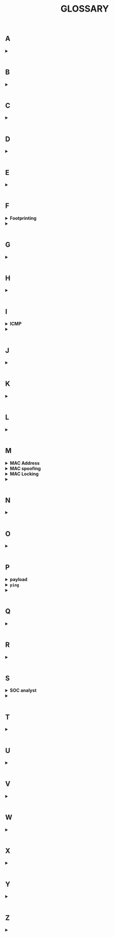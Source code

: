 <h1 align="center"><b>GLOSSARY</b></h1>

<br>

## A
<details>
<summary><b><a href=" "> </a></b></summary><br>


<br><p align="center">※※※※※※※※※※※※</p><br>
</details>



<br>

## B
<details>
<summary><b><a href=" "> </a></b></summary><br>


<br><p align="center">※※※※※※※※※※※※</p><br>
</details>



<br>

## C
<details>
<summary><b><a href=" "> </a></b></summary><br>


<br><p align="center">※※※※※※※※※※※※</p><br>
</details>



<br>

## D
<details>
<summary><b><a href=" "> </a></b></summary><br>


<br><p align="center">※※※※※※※※※※※※</p><br>
</details>



<br>

## E
<details>
<summary><b><a href=" "> </a></b></summary><br>


<br><p align="center">※※※※※※※※※※※※</p><br>
</details>



<br>

## F
<details>
<summary><b><a href=" "> </a>Footprinting</b></summary><br>

It's the first step of hacking and is also called Information Gathering or reconnaissance: This involves gathering as much information as possible about the target system or network. This can include information about the network infrastructure, system configurations, and potential entry points for exploitation. Methods for footprinting include passive information gathering (e.g., searching online sources, social engineering) and active techniques (e.g., network scanning). ***Footprinting helps us in deciding the path we have to follow to execute a cyberattack.***

<br><p align="center">※※※※※※※※※※※※</p><br>

**Why is information gathering done?**

Imagine a scenario, where you went hunting in a forest.
How do we decide which weapon will we need and what preparations we have to do before actually searching for a hunt?
We look for footprints of animals that give us an idea which animal went from here and in which direction it went.
Based on these footprints, we decide our plan, if it is a tiger, we need to prepare in different ways, and if it's a deer, the plan will be different than that of the tiger.

Similarly, is the case of hacking, footprinting gives us an idea about the target.
We try to gather as much information about the target as possible.
Let us say, we want to hack a website, the footprinting will help us gather basic information about that website.
We will look for which technology that website uses. If it is a PHP Website, the plan will be different, while if it is an ASP website the approach will be different.
So, using footprint we can decide what tools will we need and what techniques can be used to hack the target.

If you do not perform footprinting, then we will end up firing bullets in the dark.

<br><p align="center">※※※※※※※※※※※※</p><br>

You know what footprinting is and why it is done.
You also know the importance of it. It's time to dive deep and see some practical implementation.
Here are some online tools that might help to gather information about the target.

1. **Archive.org** <br>Sometimes you need to scrape data from the websites of your target. Archive.org is used to gather information from the old versions or the closed websites of your target.<br>It is like an internet time machine. The sites are cloned onto the different servers and you can access it to gather data by just entering the domain.<br>Get started: https://archive.org/

2. **DomainTools** <br>DomainTools offers a comprehensive set of tools for domain name research, including WHOIS lookup, domain monitoring, and historical domain data.<br>Get started: https://whois.domaintools.com/

3. **Pipl.com** <br>It is one of the most useful online information-gathering tools.<br>It will give all information about a person that is present on their various social media sites or the data that has been leaked. The information will be sufficient enough to know a person's strength, weakness, location, and other such details.<br>Get started: https://pipl.com/

4. **Insecam.org** <br>All the cameras connected to the internet are available and we can access them. It is the world's biggest directory of online surveillance security cameras.<br>Select a country to watch live street, traffic, parking, office, road, beach, earth online webcams. Now you can search for live webcams around the world.<br>Get started: http://www.insecam.org/en/

<br><p align="center">※※※※※※※※※※※※</p><br>
</details>

<details>
<summary><b><a href=" "> </a></b></summary><br>


<br><p align="center">※※※※※※※※※※※※</p><br>
</details>



<br>

## G
<details>
<summary><b><a href=" "> </a></b></summary><br>


<br><p align="center">※※※※※※※※※※※※</p><br>
</details>



<br>

## H
<details>
<summary><b><a href=" "> </a></b></summary><br>


<br><p align="center">※※※※※※※※※※※※</p><br>
</details>



<br>

## I
<details>
<summary><b><a href=" "> </a>ICMP</b></summary><br>

ICMP stands for ***Internet Control Message Protocol***. It is a network layer protocol that is used to send control messages and report errors between hosts and routers in an IP network. ICMP is an integral part of the Internet Protocol Suite (TCP/IP) and is used for various purposes, including:

1. **Error Reporting**: ICMP is used to report errors in packet delivery. For example, if a router receives an IP packet that it cannot forward, it will send an ICMP message back to the source indicating the nature of the problem.

2. **Diagnostic Tools**: ICMP is commonly used by diagnostic tools like `ping` and `traceroute`. `ping` uses ICMP echo requests and replies to test the reachability of a host and measure round-trip times, while `traceroute` uses ICMP time exceeded messages to map the route that packets take to reach a destination.

3. **Network Management**: ICMP messages are used by network administrators for various management tasks, such as discovering hosts on a network or checking the reachability of specific hosts.

ICMP messages are encapsulated within IP packets, and they do not carry any application data. Instead, they provide feedback about the network itself. ICMP messages are often used by network devices (such as routers) to communicate with each other and with hosts on the network to ensure efficient and error-free packet delivery.

<br><p align="center">※※※※※※※※※※※※</p><br>
</details>

<details>
<summary><b><a href=" "> </a></b></summary><br>


<br><p align="center">※※※※※※※※※※※※</p><br>
</details>



<br>

## J
<details>
<summary><b><a href=" "> </a></b></summary><br>


<br><p align="center">※※※※※※※※※※※※</p><br>
</details>



<br>

## K
<details>
<summary><b><a href=" "> </a></b></summary><br>


<br><p align="center">※※※※※※※※※※※※</p><br>
</details>



<br>

## L
<details>
<summary><b><a href=" "> </a></b></summary><br>


<br><p align="center">※※※※※※※※※※※※</p><br>
</details>



<br>

## M
<details>
<summary><b><a href=" "> </a>MAC Address</b></summary><br>

MAC Address stands for Media Access Control Address.
MAC Address ensures that the physical address of the computer is unique.

<br><p align="center">※※※※※※※※※※※※</p><br>
</details>

<details>
<summary><b><a href=" "> </a>MAC spoofing </b></summary><br>

**MAC Spoofing Overview:**

MAC spoofing is a technique used to change the Media Access Control (MAC) address of a network interface on a device. This allows a user to impersonate another device on a network and potentially carry out unauthorized actions.

<br><p align="center">※※※※※※※※※※※※</p><br>

**Importance in Network Hacking:**

MAC spoofing is significant in network hacking, particularly in attacks like Man-in-the-Middle, where an attacker intercepts communication between two parties.

<br><p align="center">※※※※※※※※※※※※</p><br>

**Steps to Change MAC Address:**

1. Disable the interface you want to change.
2. Change the MAC address.
3. Enable the interface.

***Remember:*** *Once we change the MAC address, it doesn't stay forever, once you restart the system, the original MAC automatically replaces the spoofed one*

<br><p align="center">※※※※※※※※※※※※</p><br>

**Command Line Instructions:**

To change the MAC address using the command line:

1) Disable the interface: `ifconfig etho down`<br>Here eth0 is the name of the interface we want to change the MAC for.<br>`down` is a parameter to the ifconfig command, indicating that the eth0 interface should be brought down or deactivated. When an interface is brought down, it effectively disables networking through that interface, meaning it will not be able to send or receive data until it is brought back up.
2) Change the MAC: `ifconfig etho hw ether 00:11:22:33:44:55`<br> Here 'hw' stands for hardware interface and '00:11:22:33:44:55' is the fake MAC that we have given to change the MAC. The Mac address will be changed to this given random address.
3) Enable the interface: `ifconfig etho up`
4) Now simply run the command `ifconfig` and check! The MAC address will be changed...

<br><p align="center">※※※※※※※※※※※※</p><br>

**Windows MAC Address Change:**

Technitium is a freeware utility to spoof the MAC address instantly. To change the MAC address on Windows using Technitium MAC Address Changer:

1. **Download and Install Technitium MAC Address Changer**:
   - If you haven't already, download and install Technitium MAC Address Changer from their official website (https://technitium.com/tmac/).

2. **Launch Technitium MAC Address Changer**:
   - Open the Technitium MAC Address Changer application on your Windows computer.

3. **Select Network Adapter**:
   - From the drop-down list of network adapters, select the adapter for which you want to change the MAC address.

4. **Change MAC Address**:
   - Click on the "Change" button to randomly generate a new MAC address or manually enter the MAC address you want to use. Note that the MAC address should be in the format xx-xx-xx-xx-xx-xx (where x is a hexadecimal digit).

5. **Apply Changes**:
   - Click on the "Change Now!" button to apply the new MAC address to the selected network adapter.

6. **Verify the Change**:
   - To verify that the MAC address has been changed, you can use the `ipconfig /all` command in Command Prompt or PowerShell and look for the "Physical Address" under the network adapter you modified. It should now display the new MAC address.

7. **Revert to Original MAC Address**:
   - If you want to revert to the original MAC address, simply select the network adapter again in Technitium MAC Address Changer, click on the "Restore Original" button, and then click "Change Now!" to apply the change.

8. **Verify the Reversion**:
   - Again, use the `ipconfig /all` command to verify that the MAC address has been reverted to its original value.

<br><p align="center">※※※※※※※※※※※※</p><br>

**Preventing MAC Spoofing:**

- MAC Locking: Lock a MAC address to a specific physical port on the switch to prevent its use on other ports.
- ARP Tables: Use static ARP tables in combination with routing tables to prevent spoofing.


<br><p align="center">※※※※※※※※※※※※</p><br>

**Real Life Facts**
- MAC Address is not an attack that will give you access to systems, but it will play a very important role in network hacking.
- MAC Spoofing is one of the important steps in Wifi Hacking.
- Heard of something called MITM (Man In The Middle) Attacks? MAC Spoofing plays a very important role there as well.
- You can change your MAC to the MAC of another system and pretend to be someone else. Thus you can sit in the middle of the network and intercept it.

<br><p align="center">※※※※※※※※※※※※</p><br>
</details>

<details>
<summary><b><a href=" "> </a>MAC Locking</b></summary><br>

Performing MAC locking involves configuring your network switch to bind a specific MAC address to a physical port, effectively preventing that MAC address from being used on any other port on the switch. Here's a general overview of how you might perform MAC locking on a managed switch:

1. **Access Switch Configuration:**
   - Connect to your network switch using a console cable or through a web-based management interface provided by the switch. You might need administrative credentials to access the switch configuration.

2. **Enter Configuration Mode:**
   - Once you have access to the switch, enter the configuration mode. This can vary depending on the switch model and its management interface. For example, on a Cisco switch, you might enter configuration mode by typing `configure terminal` in the command-line interface (CLI).

3. **Identify the Port and MAC Address:**
   - Identify the port on which you want to lock the MAC address and the MAC address you want to bind to that port. You might need to know the MAC address of the device you want to lock or have it connected to the port during this process.

4. **Configure MAC Locking:**
   - Use the appropriate command to configure MAC locking for the specific port. The command syntax can vary based on the switch's operating system and model. Here's a general example:
     ```
     interface <interface>
     switchport port-security
     switchport port-security mac-address <mac-address>
     switchport port-security violation restrict
     ```
     Replace `<interface>` with the actual interface identifier (e.g., `Ethernet0/1`), and `<mac-address>` with the MAC address you want to lock.

5. **Save Configuration:**
   - Once you have configured MAC locking for the port, save the configuration to make it persistent across reboots. The command to save the configuration varies by switch, but it might be something like `write memory` or `copy running-config startup-config`.

6. **Verify Configuration:**
   - Verify that the MAC locking configuration is applied correctly by checking the switch's configuration and the status of the port. You can use commands like `show running-config` or `show interfaces <interface>` to verify the settings.

7. **Testing:**
   - Test the MAC locking by attempting to connect a different device with a different MAC address to the locked port. The switch should prevent the new device from accessing the network through that port.

Keep in mind that the exact commands and procedures can vary depending on the switch manufacturer, model, and software version. It's important to consult the documentation specific to your switch for detailed instructions tailored to your environment.

<br><p align="center">※※※※※※※※※※※※</p><br>
</details>

<details>
<summary><b><a href=" "> </a></b></summary><br>


<br><p align="center">※※※※※※※※※※※※</p><br>
</details>




<br>

## N
<details>
<summary><b><a href=" "> </a></b></summary><br>


<br><p align="center">※※※※※※※※※※※※</p><br>
</details>



<br>

## O
<details>
<summary><b><a href=" "> </a></b></summary><br>


<br><p align="center">※※※※※※※※※※※※</p><br>
</details>



<br>

## P
<details>
<summary><b><a href=" "> </a>payload</b></summary><br>

A **payload** is a specific piece of code or software that is delivered to a target system as part of an exploit. The payload is designed to execute a certain action on the compromised system once the vulnerability is exploited.
<br><p align="center">※※※※※※※※※※※※</p><br>
</details>

<details>
<summary><b><a href=" "> </a><code>ping</code></b></summary><br>

The `ping` command is used to test the reachability of a host on an IP network. Here's how you can use it:

Basic usage:
```
ping [options] <hostname or IP address>
```

Replace `<hostname or IP address>` with the hostname or IP address of the target you want to ping.

Example:
```
ping google.com
```
This command will send ICMP echo requests to `google.com` and show you the round-trip time for each packet and whether the packets were received successfully.

Common options:
- `-c count`: Specifies the number of ICMP echo requests to send before stopping.
- `-i interval`: Specifies the interval between sending each ICMP echo request.
- `-w deadline`: Specifies a timeout, after which `ping` will stop sending ICMP echo requests.
- `-s packetsize`: Specifies the size of the ICMP echo request packets.

Example with options:
```
ping -c 5 -i 1 google.com
```
This command will send 5 ICMP echo requests to `google.com` with an interval of 1 second between each request.

Using `ping` with IP ranges:
If you want to ping a range of IP addresses, you can use a loop in a script, similar to the one in your original question.

For example, to ping a range of IP addresses from `192.168.1.1` to `192.168.1.254`, you could use a script like this:
```bash
#!/bin/bash

for ip in {1..254}; do
    ping -c 1 192.168.1.$ip | grep "64 bytes" &
done
```
Save this script to a file (e.g., `ping_range.sh`), make it executable with `chmod +x ping_range.sh`, and then run it with `./ping_range.sh`. This script will send a single ICMP echo request to each IP address in the range and print the results for each address that responds.

Remember that using `ping` to scan a large range of IP addresses can generate a lot of network traffic and may be considered intrusive or abusive by network administrators. Always make sure you have permission to perform such scans on a network.

<br><p align="center">※※※※※※※※※※※※</p><br>

The output of the `ping` command provides information about the status of the network connection between your computer and the target host (specified by its IP address or hostname).

Here's an example of a typical `ping` output:
```
PING google.com (216.58.200.110) 56(84) bytes of data.
64 bytes from 216.58.200.110: icmp_seq=1 ttl=55 time=13.2 ms
64 bytes from 216.58.200.110: icmp_seq=2 ttl=55 time=12.8 ms
64 bytes from 216.58.200.110: icmp_seq=3 ttl=55 time=12.8 ms
64 bytes from 216.58.200.110: icmp_seq=4 ttl=55 time=12.7 ms

--- google.com ping statistics ---
4 packets transmitted, 4 received, 0% packet loss, time 3001ms
rtt min/avg/max/mdev = 12.727/12.936/13.236/0.205 ms
```

In this example:
- The first line shows the target host (google.com) and its IP address (216.58.200.110).
- The following lines show the individual ping responses, each indicating the size of the response, the sequence number of the ICMP echo request, the TTL value, and the round-trip time.
- The summary at the end shows that 4 packets were transmitted and received without any loss. It also provides the minimum, average, maximum, and standard deviation of the round-trip times for the received packets.

<br><p align="center">※※※※※※※※※※※※</p><br>
</details>

<details>
<summary><b><a href=" "> </a></b></summary><br>


<br><p align="center">※※※※※※※※※※※※</p><br>
</details>



<br>

## Q
<details>
<summary><b><a href=" "> </a></b></summary><br>


<br><p align="center">※※※※※※※※※※※※</p><br>
</details>



<br>

## R
<details>
<summary><b><a href=" "> </a></b></summary><br>


<br><p align="center">※※※※※※※※※※※※</p><br>
</details>



<br>

## S
<details>
<summary><b><a href=" "> </a>SOC analyst</b></summary><br>

A Security Operations Center (SOC) analyst is a cybersecurity professional responsible for monitoring and analyzing an organization's security posture. Their primary role is to detect, analyze, and respond to security incidents and threats within an organization's IT infrastructure.
<br><p align="center">※※※※※※※※※※※※</p><br>
</details>

<details>
<summary><b><a href=" "> </a></b></summary><br>


<br><p align="center">※※※※※※※※※※※※</p><br>
</details>



<br>

## T
<details>
<summary><b><a href=" "> </a></b></summary><br>


<br><p align="center">※※※※※※※※※※※※</p><br>
</details>



<br>

## U
<details>
<summary><b><a href=" "> </a></b></summary><br>


<br><p align="center">※※※※※※※※※※※※</p><br>
</details>



<br>

## V
<details>
<summary><b><a href=" "> </a></b></summary><br>


<br><p align="center">※※※※※※※※※※※※</p><br>
</details>



<br>

## W
<details>
<summary><b><a href=" "> </a></b></summary><br>


<br><p align="center">※※※※※※※※※※※※</p><br>
</details>



<br>

## X
<details>
<summary><b><a href=" "> </a></b></summary><br>


<br><p align="center">※※※※※※※※※※※※</p><br>
</details>



<br>

## Y
<details>
<summary><b><a href=" "> </a></b></summary><br>


<br><p align="center">※※※※※※※※※※※※</p><br>
</details>



<br>

## Z
<details>
<summary><b><a href=" "> </a></b></summary><br>


<br><p align="center">※※※※※※※※※※※※</p><br>
</details>

<br>
